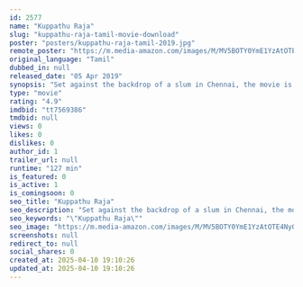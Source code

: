 ```yaml
---
id: 2577
name: "Kuppathu Raja"
slug: "kuppathu-raja-tamil-movie-download"
poster: "posters/kuppathu-raja-tamil-2019.jpg"
remote_poster: "https://m.media-amazon.com/images/M/MV5BOTY0YmE1YzAtOTE4Ny00MDk3LThhZjUtN2U2MWUwYmYwMzZjXkEyXkFqcGdeQXVyMTEzNzg0Mjkx._V1_SX300.jpg"
original_language: "Tamil"
dubbed_in: null
released_date: "05 Apr 2019"
synopsis: "Set against the backdrop of a slum in Chennai, the movie is about the relationships between a few slum dwellers and how some anti-social elements create unrest in their lives."
type: "movie"
rating: "4.9"
imdbid: "tt7569386"
tmdbid: null
views: 0
likes: 0
dislikes: 0
author_id: 1
trailer_url: null
runtime: "127 min"
is_featured: 0
is_active: 1
is_comingsoon: 0
seo_title: "Kuppathu Raja"
seo_description: "Set against the backdrop of a slum in Chennai, the movie is about the relationships between a few slum dwellers and how some anti-social elements create unrest in their lives."
seo_keywords: "\"Kuppathu Raja\""
seo_image: "https://m.media-amazon.com/images/M/MV5BOTY0YmE1YzAtOTE4Ny00MDk3LThhZjUtN2U2MWUwYmYwMzZjXkEyXkFqcGdeQXVyMTEzNzg0Mjkx._V1_SX300.jpg"
screenshots: null
redirect_to: null
social_shares: 0
created_at: 2025-04-10 19:10:26
updated_at: 2025-04-10 19:10:26
---
```


